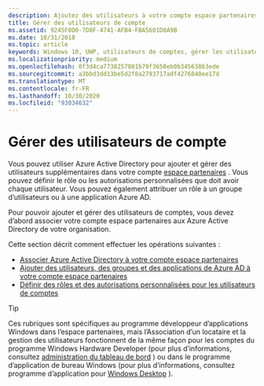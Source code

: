 ```yaml
---
description: Ajoutez des utilisateurs à votre compte espace partenaires et affectez-leur des rôles avec des autorisations spécifiques.
title: Gérer des utilisateurs de compte
ms.assetid: 9245F0D0-7D8F-4741-AFB4-FBA5601D0A9B
ms.date: 10/31/2018
ms.topic: article
keywords: Windows 10, UWP, utilisateurs de comptes, gérer les utilisateurs, Azure ad, multi-utilisateurs, plusieurs utilisateurs
ms.localizationpriority: medium
ms.openlocfilehash: 0f3d4ca7738257801b70f3658eb0b34563863ede
ms.sourcegitcommit: a3bbd3dd13be5d2f8a2793717adf4276840ee17d
ms.translationtype: MT
ms.contentlocale: fr-FR
ms.lasthandoff: 10/30/2020
ms.locfileid: "93034632"
---
```

# <a name="manage-account-users"></a>Gérer des utilisateurs de compte

Vous pouvez utiliser Azure Active Directory pour ajouter et gérer des utilisateurs supplémentaires dans votre compte [espace partenaires](https://partner.microsoft.com/dashboard)  . Vous pouvez définir le rôle ou les autorisations personnalisées que doit avoir chaque utilisateur. Vous pouvez également attribuer un rôle à un groupe d’utilisateurs ou à une application Azure AD.

Pour pouvoir ajouter et gérer des utilisateurs de comptes, vous devez d’abord associer votre compte espace partenaires aux Azure Active Directory de votre organisation. 

Cette section décrit comment effectuer les opérations suivantes :

-   [Associer Azure Active Directory à votre compte espace partenaires](./associate-azure-ad-with-partner-center.md)
-   [Ajouter des utilisateurs, des groupes et des applications de Azure AD à votre compte espace partenaires](add-users-groups-and-azure-ad-applications.md)
-   [Définir des rôles et des autorisations personnalisées pour les utilisateurs de comptes](set-custom-permissions-for-account-users.md)

> [!TIP]
> Ces rubriques sont spécifiques au programme développeur d’applications Windows dans l’espace partenaires, mais l’Association d’un locataire et la gestion des utilisateurs fonctionnent de la même façon pour les comptes du programme Windows Hardware Developer (pour plus d’informations, consultez [administration du tableau de bord](/windows-hardware/drivers/dashboard/dashboard-administration) ) ou dans le programme d’application de bureau Windows (pour plus d’informations, consultez programme d’application pour [Windows Desktop](/windows/desktop/appxpkg/windows-desktop-application-program#add-and-manage-account-users) ).
